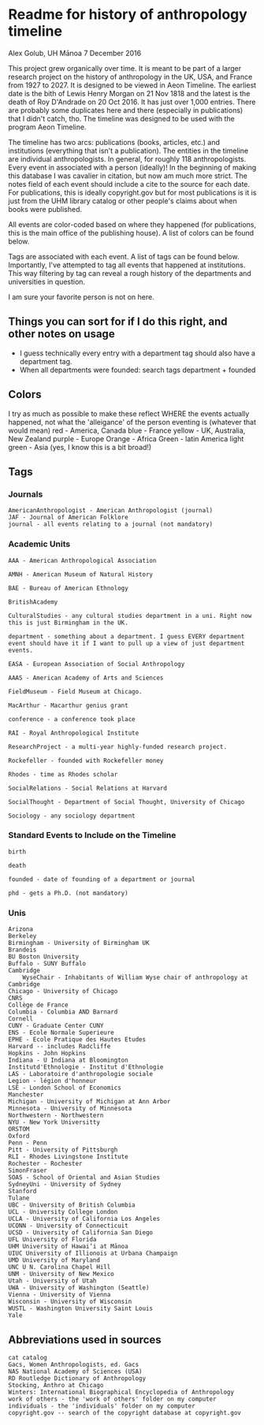 # Readme for history of anthropology timeline
Alex Golub, UH Mānoa
7 December 2016

This project grew organically over time. It is meant to be part of a larger research project on the history of anthropology in the UK, USA, and France from 1927 to 2027. It is designed to be viewed in Aeon Timeline. The earliest date is the bith of Lewis Henry Morgan on 21 Nov 1818 and the latest is the death of Roy D'Andrade on 20 Oct 2016. It has just over 1,000 entries. There are probably some duplicates here and there (especially in publications) that I didn't catch, tho. The timeline was designed to be used with the program Aeon Timeline.

The timeline has two arcs: publications (books, articles, etc.) and institutions (everything that isn't a publication). The entities in the timeline are individual anthropologists. In general, for roughly 118 anthropologists. Every event in associated with a person (ideally)! In the beginning of making this database I was cavalier in citation, but now am much more strict. The notes field of each event should include a cite to the source for each date. For publications, this is ideally copyright.gov but for most publications is it is just from the UHM library catalog or other people's claims about when books were published.

All events are color-coded based on where they happened (for publications, this is the main office of the publishing house). A list of colors can be found below.

Tags are associated with each event. A list of tags can be found below. Importantly, I've attempted to tag all events that happened at institutions. This way filtering by tag can reveal a rough history of the departments and universities in question.

I am sure your favorite person is not on here.

## Things you can sort for if I do this right, and other notes on usage
- I guess technically every entry with a department tag should also have a department tag.
- When all departments were founded: search tags department + founded

## Colors
I try as much as possible to make these reflect WHERE the events actually happened, not what the 'alleigance' of the person eventing is (whatever that would mean)
	red - America, Canada
	blue - France
	yellow - UK, Australia, New Zealand
	purple - Europe
	Orange - Africa
	Green - latin America
	light green - Asia (yes, I know this is a bit broad!)

## Tags
### Journals
	AmericanAnthropologist - American Anthropologist (journal)
	JAF - Journal of American Folklore
	journal - all events relating to a journal (not mandatory)

### Academic Units
	AAA - American Anthropological Association
	
	AMNH - American Museum of Natural History
	
	BAE - Bureau of American Ethnology
	
	BritishAcademy
	
	CulturalStudies - any cultural studies department in a uni. Right now this is just Birmingham in the UK.
	
	department - something about a department. I guess EVERY department event should have it if I want to pull up a view of just department events.
	
	EASA - European Association of Social Anthropology
	
	AAAS - American Academy of Arts and Sciences
	
	FieldMuseum - Field Museum at Chicago. 
	
	MacArthur - Macarthur genius grant
	
	conference - a conference took place
	
	RAI - Royal Anthropological Institute
	
	ResearchProject - a multi-year highly-funded research project.
	
	Rockefeller - founded with Rockefeller money
	
	Rhodes - time as Rhodes scholar
	
	SocialRelations - Social Relations at Harvard
	
	SocialThought - Department of Social Thought, University of Chicago
	
	Sociology - any sociology department

### Standard Events to Include on the Timeline
	birth
	
	death
	
	founded - date of founding of a department or journal
	
	phd - gets a Ph.D. (not mandatory)

### Unis
	Arizona
	Berkeley
	Birmingham - University of Birmingham UK
	Brandeis
	BU Boston University
	Buffalo - SUNY Buffalo
	Cambridge
		WyseChair - Inhabitants of William Wyse chair of anthropology at Cambridge
	Chicago - University of Chicago
	CNRS
	Collège de France
	Columbia - Columbia AND Barnard
	Cornell
	CUNY - Graduate Center CUNY
	ENS - Ecole Normale Superieure
	EPHE - Ecole Pratique des Hautes Etudes
	Harvard -- includes Radcliffe
	Hopkins - John Hopkins
	Indiana - U Indiana at Bloomington
	Institutd'Ethnologie - Institut d'Ethnologie
	LAS - Laboratoire d'anthropologie sociale
	Legion - légion d'honneur
	LSE - London School of Economics
	Manchester
	Michigan - University of Michigan at Ann Arbor
	Minnesota - University of Minnesota
	Northwestern - Northwestern
	NYU - New York Universitty
	ORSTOM
	Oxford
	Penn - Penn
	Pitt - University of Pittsburgh
	RLI - Rhodes Livingstone Institute
	Rochester - Rochester
	SimonFraser
	SOAS - School of Oriental and Asian Studies
	SydneyUni - University of Sydney
	Stanford
	Tulane
	UBC - University of British Columbia
	UCL - University College London
	UCLA - University of California Los Angeles
	UCONN - University of Connecticuit
	UCSD - University of California San Diego
	UFL University of Florida
	UHM University of Hawai‘i at Mānoa
	UIUC University of Illionois at Urbana Champaign
	UMD University of Maryland
	UNC U N. Carolina Chapel Hill
	UNM - University of New Mexico
	Utah - University of Utah
	UWA - University of Washington (Seattle)
	Vienna - University of Vienna
	Wisconsin - University of Wisconsin
	WUSTL - Washington University Saint Louis 
	Yale

## Abbreviations used in sources
	cat catalog
	Gacs, Women Anthropologists, ed. Gacs
	NAS National Academy of Sciences (USA)
	RD Routledge Dictionary of Anthropology
	Stocking, Anthro at Chicago
	Winters: International Biographical Encyclopedia of Anthropology
	work of others - the 'work of others' folder on my computer
	individuals - the 'individuals' folder on my computer
	copyright.gov -- search of the copyright database at copyright.gov
	